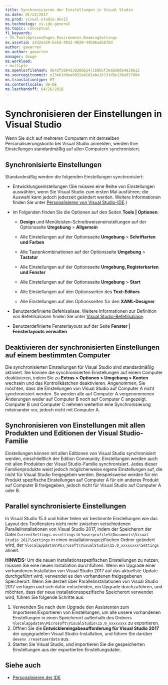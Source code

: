 ```yaml
---
title: Synchronisieren der Einstellungen in Visual Studio
ms.date: 01/23/2017
ms.prod: visual-studio-dev15
ms.technology: vs-ide-general
ms.topic: conceptual
f1_keywords:
- VS.ToolsOptionsPages.Environment.RoamingSettings
ms.assetid: a3d2ea29-be5d-4012-9820-44b06adbb7dd
author: gewarren
ms.author: gewarren
manager: douge
ms.workload:
- multiple
ms.openlocfilehash: d642f580413020d62471b8b5f3ea030da4e39a12
ms.sourcegitcommit: e13e61ddea6032a8282abe16131d9e136a927984
ms.translationtype: HT
ms.contentlocale: de-DE
ms.lasthandoff: 04/26/2018
---
```

# <a name="synchronize-your-settings-in-visual-studio"></a>Synchronisieren der Einstellungen in Visual Studio

Wenn Sie sich auf mehreren Computern mit demselben Personalisierungskonto bei Visual Studio anmelden, werden Ihre Einstellungen standardmäßig auf allen Computern synchronisiert.

## <a name="synchronized-settings"></a>Synchronisierte Einstellungen

Standardmäßig werden die folgenden Einstellungen synchronisiert:

- Entwicklungseinstellungen (Sie müssen eine Reihe von Einstellungen auswählen, wenn Sie Visual Studio zum ersten Mal ausführen; die Auswahl kann jedoch jederzeit geändert werden. Weitere Informationen finden Sie unter [Personalisieren von Visual Studio-IDE](../ide/personalizing-the-visual-studio-ide.md).)

- Im Folgenden finden Sie die Optionen auf den Seiten **Tools &#124; Optionen**:

    - **Design** und Menüleisten-Schreibweiseneinstellungen auf der Optionsseite **Umgebung** > **Allgemein**

    - Alle Einstellungen auf der Optionsseite **Umgebung** > **Schriftarten und Farben**

    - Alle Tastenkombinationen auf der Optionsseite **Umgebung** > **Tastatur**

    - Alle Einstellungen auf der Optionsseite **Umgebung, Registerkarten und Fenster**

    - Alle Einstellungen auf der Optionsseite **Umgebung** > **Start**

    - Alle Einstellungen auf den Optionsseiten des **Text-Editors**

    - Alle Einstellungen auf den Optionsseiten für den **XAML-Designer**

- Benutzerdefinierte Befehlsaliase. Weitere Informationen zur Definition von Befehlsaliasen finden Sie unter [Visual Studio-Befehlsaliase](../ide/reference/visual-studio-command-aliases.md).

- Benutzerdefinierte Fensterlayouts auf der Seite **Fenster &#124; Fensterlayouts verwalten**

## <a name="turn-off-synchronized-settings-on-a-particular-computer"></a>Deaktivieren der synchronisierten Einstellungen auf einem bestimmten Computer

Die synchronisierten Einstellungen für Visual Studio sind standardmäßig aktiviert. Sie können die synchronisierten Einstellungen auf einem Computer deaktivieren, indem Sie zu **Extras > Optionen > Umgebung > Konten** wechseln und das Kontrollkästchen deaktivieren.  Angenommen, Sie möchten, dass die Einstellungen von Visual Studio auf Computer A nicht synchronisiert werden. So werden alle auf Computer A vorgenommenen Änderungen weder auf Computer B noch auf Computer C angezeigt. Computer B und Computer C nehmen weiterhin eine Synchronisierung miteinander vor, jedoch nicht mit Computer A.

## <a name="synchronize-settings-across-visual-studio-family-products-and-editions"></a>Synchronisieren von Einstellungen mit allen Produkten und Editionen der Visual Studio-Familie

Einstellungen können mit allen Editionen von Visual Studio synchronisiert werden, einschließlich der Edition Community. Einstellungen werden auch mit allen Produkten der Visual Studio-Familie synchronisiert. Jedes dieser Familienprodukte weist jedoch möglicherweise eigene Einstellungen auf, die nicht für Visual Studio freigegeben werden. Beispielsweise werden für ein Produkt spezifische Einstellungen auf Computer A für ein anderes Produkt auf Computer B freigegeben, jedoch nicht für Visual Studio auf Computer A oder B.

## <a name="side-by-side-synchronized-settings"></a>Parallel synchronisierte Einstellungen

In Visual Studio 15.3 und höher teilen wir bestimmte Einstellungen wie das Layout des Toolfensters nicht mehr zwischen verschiedenen Parallelinstallationen von Visual Studio 2017, indem der Speicherort der Datei `CurrentSettings.vssettings` in `%userprofile%\Documents\Visual Studio 2017\Settings` in einen installationsspezifischen Ordner geändert wird, der `%localappdata%\Microsoft\VisualStudio\15.0_xxxxxxxx\Settings` ähnelt.

**HINWEIS:** Um die neuen installationsspezifischen Einstellungen zu nutzen, müssen Sie eine neuen Installation durchführen. Wenn ein Upgrade einer vorhandenen Installation von Visual Studio 2017 auf das aktuellste Update durchgeführt wird, verwendet es den vorhandenen freigegebenen Speicherort. Wenn Sie derzeit über Parallelinstallationen von Visual Studio 2017 verfügen und sich dafür entscheiden, ein Upgrade durchzuführen, und möchten, dass der neue installationsspezifische Speicherort verwendet wird, führen Sie folgende Schritte aus:

1. Verwenden Sie nach dem Upgrade den Assistenten zum Importieren/Exportieren von Einstellungen, um alle unsere vorhandenen Einstellungen in einen Speicherort außerhalb des Ordners `%localappdata%\Microsoft\VisualStudio\15.0_xxxxxxxx` zu exportieren.
2. Öffnen Sie die **Entwicklereingabeaufforderung für Visual Studio 2017** der upgegradeten Visual Studio-Installation, und führen Sie darüber `devenv /resetuserdata` aus.
3. Starten Sie Visual Studio, und importieren Sie die gespeicherten Einstellungen aus der exportierten Einstellungsdatei.

## <a name="see-also"></a>Siehe auch

- [Personalisieren der IDE](../ide/personalizing-the-visual-studio-ide.md)